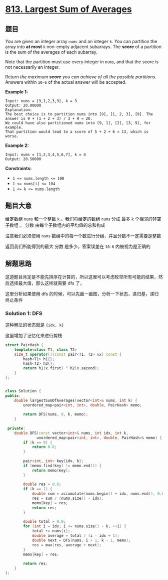 # [813. Largest Sum of Averages](https://leetcode.cn/problems/largest-sum-of-averages/)

## 题目

You are given an integer array `nums` and an integer `k`. You can partition the array into **at most** `k` non-empty adjacent subarrays. The **score** of a partition is the sum of the averages of each subarray.

Note that the partition must use every integer in `nums`, and that the score is not necessarily an integer.

Return *the maximum **score** you can achieve of all the possible partitions*. Answers within `10-6` of the actual answer will be accepted.

 

**Example 1:**

```
Input: nums = [9,1,2,3,9], k = 3
Output: 20.00000
Explanation: 
The best choice is to partition nums into [9], [1, 2, 3], [9]. The answer is 9 + (1 + 2 + 3) / 3 + 9 = 20.
We could have also partitioned nums into [9, 1], [2], [3, 9], for example.
That partition would lead to a score of 5 + 2 + 6 = 13, which is worse.
```

**Example 2:**

```
Input: nums = [1,2,3,4,5,6,7], k = 4
Output: 20.50000
```

 

**Constraints:**

- `1 <= nums.length <= 100`
- `1 <= nums[i] <= 104`
- `1 <= k <= nums.length`

## 题目大意

给定数组 `nums` 和一个整数 `k` 。我们将给定的数组 `nums` 分成 最多 `k` 个相邻的非空子数组 。 分数 由每个子数组内的平均值的总和构成

注意我们必须使用 `nums` 数组中的每一个数进行分组，并且分数不一定需要是整数

返回我们所能得到的最大 分数 是多少。答案误差在 `10-6` 内被视为是正确的

## 解题思路

这道题目肯定是不能先排序在计算的，所以这里可以考虑枚举所有可能的结果，然后选择最大值，那么这样就需要 dfs 了，

这里分析如果使用 dfs 的时候，可以先画一画图，分析一下状态，递归基，递归终止条件

### Solution 1: DFS

这种解法的状态就是 `{idx, k}`

这里增加了记忆化来进行剪枝

````c++
struct PairHash	{
    template<class T1, class T2>
    size_t operator()(const pair<T1, T2> &x) const {
        hash<T1> h1{};
        hash<T2> h2{};
        return h1(x.first) ^ h2(x.second);
    }
};


class Solution {
public:
    double largestSumOfAverages(vector<int>& nums, int k) {
        unordered_map<pair<int, int>, double, PairHash> memo;
        
        return DFS(nums, 0, k, memo);
    }
    
 private:
    double DFS(const vector<int>& nums, int idx, int k,
              unordered_map<pair<int, int>, double, PairHash>& memo) {
        if (k == 0) {
            return 0.0;
        }
        
        pair<int, int> key{idx, k};
        if (memo.find(key) != memo.end()) {
            return memo[key];
        }
        
        double res = 0.0;
        if (k == 1) {
            double sum = accumulate(nums.begin() + idx, nums.end(), 0.0);
            res = sum / (nums.size() - idx);
            memo[key] = res;
            return res;
        }
        
        double total = 0.0;
        for (int i = idx; i <= nums.size() - k; ++i) {
            total += nums[i];.
            double average = total / (i - idx + 1);
            double next = DFS(nums, i + 1, k - 1, memo);
            res = max(res, average + next);
        }
        memo[key] = res;
        
        return res;
    }
};
````

